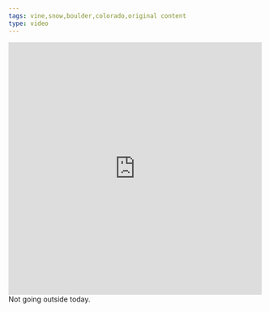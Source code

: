 ```yaml
---
tags: vine,snow,boulder,colorado,original content
type: video
---
```

<iframe src="http://www.tumblr.com/video/imandrewcohen/48048544892/500" id="tumblr_video_iframe_48048544892" class="tumblr_video_iframe" width="500" height="500" style="display:block;background-color:transparent;overflow:hidden;" allowTransparency="true" frameborder="0" scrolling="no" webkitAllowFullScreen mozallowfullscreen allowFullScreen></iframe>
Not going outside today.
